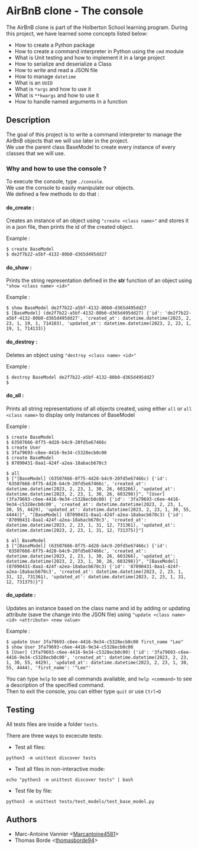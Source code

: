 # AirBnB clone - The console

The AirBnB clone is part of the Holberton School learning program.
During this project, we have learned some concepts listed below:

-   How to create a Python package
-   How to create a command interpreter in Python using the `cmd` module
-   What is Unit testing and how to implement it in a large project
-   How to serialize and deserialize a Class
-   How to write and read a JSON file
-   How to manage `datetime`
-   What is an `UUID`
-   What is `*args` and how to use it
-   What is `**kwargs` and how to use it
-   How to handle named arguments in a function

## Description
 
The goal of this project is to write a command interpreter to manage the AirBnB objects that we will use later in the project.  
We use the parent class BaseModel to create every instance of every classes that we will use.  

### Why and how to use the console ? 
To execute the console, type `./console`.  
We use the console to easily manipulate our objects.  
We defined a few methods to do that :  

#### do_create : 
Creates an instance of an object using `"create <class name>"` and stores it in a json file, then prints the id of the created object. 

Example :  
```
$ create BaseModel  
$ de2f7b22-a5bf-4132-80b0-d365d495dd27
```

#### do_show : 
Prints the string representation defined in the __str__ function of an object using `"show <class name> <id>"`  

Example :  
```
$ show BaseModel de2f7b22-a5bf-4132-80b0-d365d495dd27  
$ [BaseModel] (de2f7b22-a5bf-4132-80b0-d365d495dd27) {'id': 'de2f7b22-a5bf-4132-80b0-d365d495dd27', 'created_at': datetime.datetime(2023, 2, 23, 1, 19, 1, 714103), 'updated_at': datetime.datetime(2023, 2, 23, 1, 19, 1, 714133)}
```

#### do_destroy : 
Deletes an object using `"destroy <class name> <id>"` 

Example :  
```
$ destroy BaseModel de2f7b22-a5bf-4132-80b0-d365d495dd27  
$  
```

#### do_all :
Prints all string representations of all objects created, using either `all` or `all <class name>` to display only instances of BaseModel  

Example :
```
$ create BaseModel  
$ 63507666-8f75-4d28-b4c9-20fd5e67466c  
$ create User  
$ 3fa79693-c6ee-4416-9e34-c5328ecb0c00  
$ create BaseModel  
$ 87090431-8aa1-424f-a2ea-18abacb670c3 
```

```
$ all  
$ ["[BaseModel] (63507666-8f75-4d28-b4c9-20fd5e67466c) {'id': '63507666-8f75-4d28-b4c9-20fd5e67466c', 'created_at': datetime.datetime(2023, 2, 23, 1, 30, 26, 603266), 'updated_at': datetime.datetime(2023, 2, 23, 1, 30, 26, 603298)}", "[User] (3fa79693-c6ee-4416-9e34-c5328ecb0c00) {'id': '3fa79693-c6ee-4416-9e34-c5328ecb0c00', 'created_at': datetime.datetime(2023, 2, 23, 1, 30, 55, 4429), 'updated_at': datetime.datetime(2023, 2, 23, 1, 30, 55, 4444)}", "[BaseModel] (87090431-8aa1-424f-a2ea-18abacb670c3) {'id': '87090431-8aa1-424f-a2ea-18abacb670c3', 'created_at': datetime.datetime(2023, 2, 23, 1, 31, 12, 731361), 'updated_at': datetime.datetime(2023, 2, 23, 1, 31, 12, 731375)}"]  
```

```
$ all BaseModel  
$ ["[BaseModel] (63507666-8f75-4d28-b4c9-20fd5e67466c) {'id': '63507666-8f75-4d28-b4c9-20fd5e67466c', 'created_at': datetime.datetime(2023, 2, 23, 1, 30, 26, 603266), 'updated_at': datetime.datetime(2023, 2, 23, 1, 30, 26, 603298)}", "[BaseModel] (87090431-8aa1-424f-a2ea-18abacb670c3) {'id': '87090431-8aa1-424f-a2ea-18abacb670c3', 'created_at': datetime.datetime(2023, 2, 23, 1, 31, 12, 731361), 'updated_at': datetime.datetime(2023, 2, 23, 1, 31, 12, 731375)}"]  
```
 
#### do_update : 
Updates an instance based on the class name and id by adding or updating attribute (save the change into the JSON file) using `"update <class name> <id> <attribute> <new value>`  

Example :  
```
$ update User 3fa79693-c6ee-4416-9e34-c5328ecb0c00 first_name "Leo"  
$ show User 3fa79693-c6ee-4416-9e34-c5328ecb0c00  
$ [User] (3fa79693-c6ee-4416-9e34-c5328ecb0c00) {'id': '3fa79693-c6ee-4416-9e34-c5328ecb0c00', 'created_at': datetime.datetime(2023, 2, 23, 1, 30, 55, 4429), 'updated_at': datetime.datetime(2023, 2, 23, 1, 30, 55, 4444), 'first_name': '"Leo"'
```

You can type `help` to see all commands available, and `help <command>` to see a description of the specified command.  
Then to exit the console, you can either type `quit` or use `Ctrl+D`

## Testing

All tests files are inside a folder `tests`.

There are three ways to excecute tests:
- Test all files:
```
python3 -m unittest discover tests
```

- Test all files in non-interactive mode:
```
echo "python3 -m unittest discover tests" | bash
```

- Test file by file:
```
python3 -m unittest tests/test_models/test_base_model.py
```

## Authors

-   Marc-Antoine Vannier <[Marcantoine4581](https://github.com/Marcantoine4581)>
-   Thomas Borde <[thomasborde94](https://github.com/thomasborde94)>
